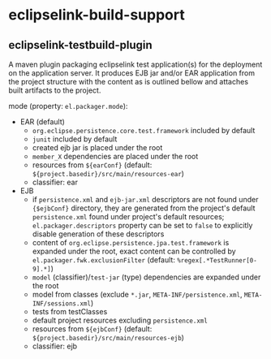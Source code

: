 # eclipselink-build-support

## eclipselink-testbuild-plugin

A maven plugin packaging eclipselink test application(s) for the deployment on the application
server. It produces EJB jar and/or EAR application from the project structure with the content
as is outlined bellow and attaches built artifacts to the project.

mode (property: `el.packager.mode`):
* EAR (default)
  * `org.eclipse.persistence.core.test.framework` included by default
  * `junit` included by default
  * created ejb jar is placed under the root
  * `member_X` dependencies are placed under the root
  * resources from `${earConf}` (default: `${project.basedir}/src/main/resources-ear`)
  * classifier: ear
* EJB
  * if `persistence.xml` and `ejb-jar.xml` descriptors are not found under `{$ejbConf}` directory,
they are generated from the project's default `persistence.xml` found under project's default resources;
`el.packager.descriptors` property can be set to `false` to explicitly disable generation of these descriptors
  * content of `org.eclipse.persistence.jpa.test.framework` is expanded under the root,
exact content can be controlled by `el.packager.fwk.exclusionFilter` (default: `%regex[.*TestRunner[0-9].*]`)
  * `model` (classifier)/`test-jar` (type) dependencies are expanded under the root
  * model from classes (exclude `*.jar`, `META-INF/persistence.xml`, `META-INF/sessions.xml`)
  * tests from testClasses
  * default project resources excluding `persistence.xml`
  * resources from `${ejbConf}` (default: `${project.basedir}/src/main/resources-ejb`)
  * classifier: ejb

